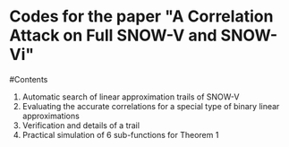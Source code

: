 # Codes for the paper "A Correlation Attack on Full SNOW-V and SNOW-Vi"
#Contents
1. Automatic search of linear approximation trails of SNOW-V
2. Evaluating the accurate correlations for a special type of binary linear approximations
3. Verification and details of a trail
4. Practical simulation of 6 sub-functions for Theorem 1

